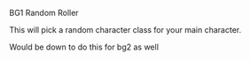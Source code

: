 BG1 Random Roller 

This will pick a random character class for your main character. 

Would be down to do this for bg2 as well 
